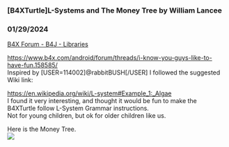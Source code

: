### [B4XTurtle]L-Systems and The Money Tree by William Lancee
### 01/29/2024
[B4X Forum - B4J - Libraries](https://www.b4x.com/android/forum/threads/158914/)

<https://www.b4x.com/android/forum/threads/i-know-you-guys-like-to-have-fun.158585/>  
Inspired by [USER=114002]@rabbitBUSH[/USER] I followed the suggested Wiki link:  
  
<https://en.wikipedia.org/wiki/L-system#Example_1:_Algae>  
I found it very interesting, and thought it would be fun to make the B4XTurtle follow L-System Grammar instructions.  
Not for young children, but ok for older children like us.  
  
Here is the Money Tree.  
![](https://www.b4x.com/android/forum/attachments/150169)